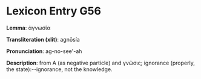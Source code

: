 # Lexicon Entry G56

**Lemma**: ἀγνωσία

**Transliteration (xlit)**: agnōsía

**Pronunciation**: ag-no-see'-ah

**Description**:
from Α (as negative particle) and γνῶσις; ignorance (properly, the state):--ignorance, not the knowledge.
